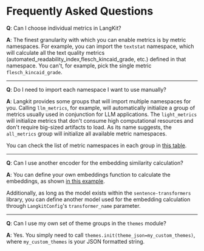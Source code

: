 # Frequently Asked Questions

**Q**: Can I choose individual metrics in LangKit?

**A**: The finest granularity with which you can enable metrics is by metric namespaces. For example, you can import the `textstat` namespace, which will calculate all the text quality metrics (automated_readability_index,flesch_kincaid_grade, etc.) defined in that namespace. You can't, for example, pick the single metric `flesch_kincaid_grade`.

---

**Q**: Do I need to import each namespace I want to use manually?

**A**: Langkit provides some groups that will import multiple namespaces for you. Calling `llm_metrics`, for example, will automatically initialize a group of metrics usually used in conjunction for LLM applications. The `light_metrics` will initialize metrics that don't consume high computational resources and don't require big-sized artifacts to load. As its name suggests, the `all_metrics` group will initialize all available metric namespaces.

You can check the list of metric namespaces in each group in [this table](modules.md#modules-list).

---

**Q**: Can I use another encoder for the embedding similarity calculation?

**A**: You can define your own embeddings function to calculate the embeddings, as shown [in this example](../examples/Custom_Encoder.ipynb).

Additionally, as long as the model exists within the `sentence-transformers` library, you can define another model used for the embedding calculation through `LangkitConfig`'s `transformer_name` parameter.

---

**Q**: Can I use my own set of theme groups in the `themes` module?

**A**: Yes. You simply need to call `themes.init(theme_json=my_custom_themes)`, where `my_custom_themes` is your JSON formatted string.
